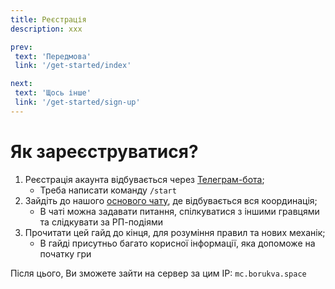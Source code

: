 ```yaml
---
title: Реєстрація
description: ххх

prev:
 text: 'Передмова'
 link: '/get-started/index'

next:
 text: 'Щось інше'
 link: '/get-started/sign-up'
---
```


# Як зареєструватися?

1. Реєстрація акаунта відбувається через [Телеграм-бота](https://t.me/borykva_minecraft_bot);
    - Треба написати команду `/start`
2. Зайдіть до нашого [основого чату](https://t.me/+q5Z5JHc71AwyM2My), де відбувається вся координація;
    - В чаті можна задавати питання, спілкуватися з іншими гравцями та слідкувати за РП-подіями
3. Прочитати цей гайд до кінця, для розуміння правил та нових механік;
    - В гайді присутньо багато корисної інформації, яка допоможе на початку гри

Після цього, Ви зможете зайти на сервер за цим IP: `mc.borukva.space`